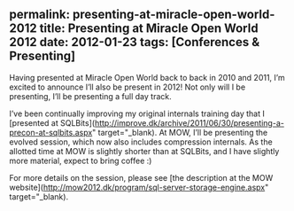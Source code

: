 permalink: presenting-at-miracle-open-world-2012
title: Presenting at Miracle Open World 2012
date: 2012-01-23
tags: [Conferences & Presenting]
---
Having presented at Miracle Open World back to back in 2010 and 2011, I’m excited to announce I’ll also be present in 2012! Not only will I be presenting, I’ll be presenting a full day track.

<!-- more -->

I’ve been continually improving my original internals training day that I [presented at SQLBits](http://improve.dk/archive/2011/06/30/presenting-a-precon-at-sqlbits.aspx" target="_blank). At MOW, I’ll be presenting the evolved session, which now also includes compression internals. As the allotted time at MOW is slightly shorter than at SQLBits, and I have slightly more material, expect to bring coffee :)

For more details on the session, please see [the description at the MOW website](http://mow2012.dk/program/sql-server-storage-engine.aspx" target="_blank).

